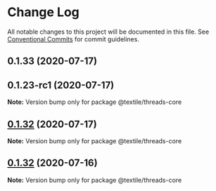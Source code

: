 # Change Log

All notable changes to this project will be documented in this file.
See [Conventional Commits](https://conventionalcommits.org) for commit guidelines.

## 0.1.33 (2020-07-17)



## 0.1.23-rc1 (2020-07-17)

**Note:** Version bump only for package @textile/threads-core





## [0.1.32](https://github.com/textileio/js-threads/compare/@textile/threads-core@0.1.31...@textile/threads-core@0.1.32) (2020-07-17)

**Note:** Version bump only for package @textile/threads-core





## [0.1.32](https://github.com/textileio/js-threads/compare/@textile/threads-core@0.1.31...@textile/threads-core@0.1.32) (2020-07-16)

**Note:** Version bump only for package @textile/threads-core

